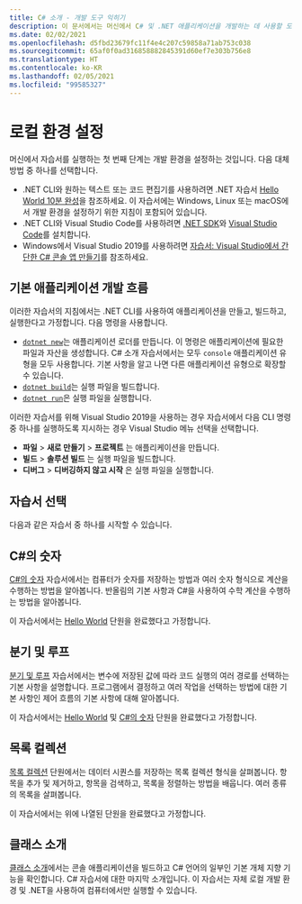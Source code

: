 ```yaml
---
title: C# 소개 - 개발 도구 익히기
description: 이 문서에서는 머신에서 C# 및 .NET 애플리케이션을 개발하는 데 사용할 도구의 기본 사항을 소개합니다.
ms.date: 02/02/2021
ms.openlocfilehash: d5fbd23679fc11f4e4c207c59858a71ab753c038
ms.sourcegitcommit: 65af0f0ad316858882845391d60ef7e303b756e8
ms.translationtype: HT
ms.contentlocale: ko-KR
ms.lasthandoff: 02/05/2021
ms.locfileid: "99585327"
---
```

# <a name="set-up-your-local-environment"></a>로컬 환경 설정

머신에서 자습서를 실행하는 첫 번째 단계는 개발 환경을 설정하는 것입니다. 다음 대체 방법 중 하나를 선택합니다.

* .NET CLI와 원하는 텍스트 또는 코드 편집기를 사용하려면 .NET 자습서 [Hello World 10분 완성](https://dotnet.microsoft.com/learn/dotnet/hello-world-tutorial/intro)을 참조하세요. 이 자습서에는 Windows, Linux 또는 macOS에서 개발 환경을 설정하기 위한 지침이 포함되어 있습니다.
* .NET CLI와 Visual Studio Code를 사용하려면 [.NET SDK](https://dotnet.microsoft.com/download)와 [Visual Studio Code](https://code.visualstudio.com/)를 설치합니다.
* Windows에서 Visual Studio 2019를 사용하려면 [자습서: Visual Studio에서 간단한 C# 콘솔 앱 만들기](/visualstudio/get-started/csharp/tutorial-console)를 참조하세요.

## <a name="basic-application-development-flow"></a>기본 애플리케이션 개발 흐름

이러한 자습서의 지침에서는 .NET CLI를 사용하여 애플리케이션을 만들고, 빌드하고, 실행한다고 가정합니다. 다음 명령을 사용합니다.

* [`dotnet new`](../../../core/tools/dotnet-new.md)는 애플리케이션 로더를 만듭니다. 이 명령은 애플리케이션에 필요한 파일과 자산을 생성합니다. C# 소개 자습서에서는 모두 `console` 애플리케이션 유형을 모두 사용합니다. 기본 사항을 알고 나면 다른 애플리케이션 유형으로 확장할 수 있습니다.
* [`dotnet build`](../../../core/tools/dotnet-build.md)는 실행 파일을 빌드합니다.
* [`dotnet run`](../../../core/tools/dotnet-run.md)은 실행 파일을 실행합니다.

이러한 자습서를 위해 Visual Studio 2019을 사용하는 경우 자습서에서 다음 CLI 명령 중 하나를 실행하도록 지시하는 경우 Visual Studio 메뉴 선택을 선택합니다.

* **파일** > **새로 만들기** > **프로젝트** 는 애플리케이션을 만듭니다.
* **빌드** >  **솔루션 빌드** 는 실행 파일을 빌드합니다.
* **디버그** > **디버깅하지 않고 시작** 은 실행 파일을 실행합니다.

## <a name="pick-your-tutorial"></a>자습서 선택

다음과 같은 자습서 중 하나를 시작할 수 있습니다.

## <a name="numbers-in-c"></a>C\#의 숫자

[C#의 숫자](numbers-in-csharp-local.md) 자습서에서는 컴퓨터가 숫자를 저장하는 방법과 여러 숫자 형식으로 계산을 수행하는 방법을 알아봅니다. 반올림의 기본 사항과 C#을 사용하여 수학 계산을 수행하는 방법을 알아봅니다.

이 자습서에서는 [Hello World](hello-world.yml) 단원을 완료했다고 가정합니다.

## <a name="branches-and-loops"></a>분기 및 루프

[분기 및 루프](branches-and-loops-local.md) 자습서에서는 변수에 저장된 값에 따라 코드 실행의 여러 경로를 선택하는 기본 사항을 설명합니다. 프로그램에서 결정하고 여러 작업을 선택하는 방법에 대한 기본 사항인 제어 흐름의 기본 사항에 대해 알아봅니다.

이 자습서에서는 [Hello World](hello-world.yml) 및 [C#의 숫자](numbers-in-csharp-local.md) 단원을 완료했다고 가정합니다.

## <a name="list-collection"></a>목록 컬렉션

[목록 컬렉션](arrays-and-collections.md) 단원에서는 데이터 시퀀스를 저장하는 목록 컬렉션 형식을 살펴봅니다. 항목을 추가 및 제거하고, 항목을 검색하고, 목록을 정렬하는 방법을 배웁니다. 여러 종류의 목록을 살펴봅니다.

이 자습서에서는 위에 나열된 단원을 완료했다고 가정합니다.

## <a name="introduction-to-classes"></a>클래스 소개

[클래스 소개](introduction-to-classes.md)에서는 콘솔 애플리케이션을 빌드하고 C# 언어의 일부인 기본 개체 지향 기능을 확인합니다. C# 자습서에 대한 마지막 소개입니다. 이 자습서는 자체 로컬 개발 환경 및 .NET을 사용하여 컴퓨터에서만 실행할 수 있습니다.
